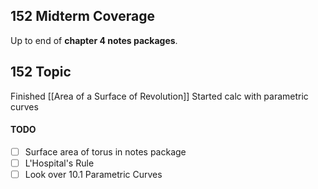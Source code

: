 ## 152 Midterm Coverage
Up to end of **chapter 4 notes packages**.
## 152 Topic
Finished [[Area of a Surface of Revolution]]
Started calc with parametric curves

#### TODO
- [ ] Surface area of torus in notes package
- [ ] L'Hospital's Rule
- [ ] Look over 10.1 Parametric Curves